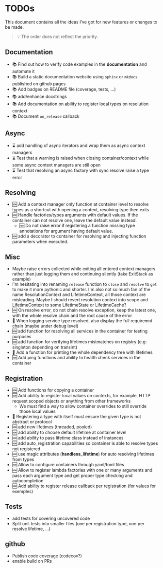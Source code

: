 # TODOs

This document contains all the ideas I've got for new features or changes to be made.

> :bulb: The order does not reflect the priority.

## Documentation

- :books: Find out how to verify code examples in the **documentation** and automate it
- :books: Build a static documentation website using `sphinx` or `mkdocs` published on github pages
- :books: Add badges on README file (coverage, tests, ...)
- :books: add/enhance docstrings
- :books: Add documentation on ability to register local types on resolution context
- :books: Document `on_release` callback

## Async

- :hourglass: add handling of async iterators and wrap them as async context managers
- :hourglass: Test that a warning is raised when closing container/context while some async context managers are still open
- :hourglass: Test that resolving an async factory with sync resolve raise a type error

## Resolving

- :new: Add a context manager only function at container level to resolve types as a shortcut with opening a context, resolving type then exits
- :new: Handle factories/types arguments with default values. If the container can not resolve one, leave the default value instead.
  - :new: Do not raise error if registering a function missing type annotations for argument having default value.
- :new: add a decorator to container for resolving and injecting function parameters when executed.

## Misc

- Maybe raise errors collected while exiting all entered context managers rather than just logging them and continuing silently (take ExitStack as example)
- I'm hesitating into renaming `release` function to `close` and `resolve` to `get` to make it more pythonic and shorter. I'm also not so much fan of the name ResolutionContext and LifetimeContext, all those context are misleading. Maybe I should revert resolution context into scope and LifetimeContext to some LifetimeState or LifetimeCache?
- :new: On resolve error, do not chain resolve exception, keep the latest one, with the whole resolve chain and the root cause of the error
- :bug: When logging service type resolved, also display the full requiremnt chain (maybe under debug level)
- :new: add function for resolving all services in the container for testing purposes
- :new: add function for verifying lifetimes mistmatches on registry (e.g: singleton depending on transint)
- :bug: Add a function for printing the whole dependency tree with lifetimes
- :new: Add ping functions and ability to health check services in the container

## Registration

- :new: Add functions for copying a container
- :new: Add ability to register local values on contexts, for example, HTTP request scoped objects or anything from other frameworks
  - We must find a way to allow container overrides to still override those local values
- :bug: Registering a type with itself must ensure the given type is not abstract or protocol
- :new: add new lifetimes (threaded, pooled)
- :new: add ability to choose default lifetime at container level
- :new: add ability to pass lifetime class instead of instances
- :new: add auto_registration capabilities so container is able to resolve types not registered
- :new: use magic attributes (**handless_lifetime**) for auto resolving lifetimes from types
- :new: Allow to configure containers through yaml/toml files
- :new: Allow to register lambda factories with one or many arguments and pass each argument type and get proper type checking and autocompletion
- :new: Add ability to register release callback per registration (for values for exemples)

## Tests

- add tests for covering uncovered code
- Split unit tests into smaller files (one per registration type, one per resolve lifetime, ...)

## github

- Publish code coverage (codecov?)
- enable build on PRs
